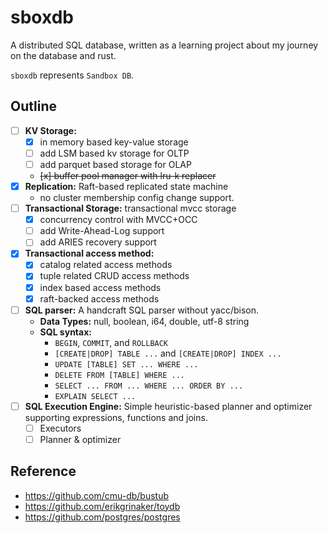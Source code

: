# sboxdb

A distributed SQL database, written as a learning project about my journey on the database and rust.

`sboxdb` represents `Sandbox DB`.

## Outline

- [ ] **KV Storage:**
    - [x] in memory based key-value storage
    - [ ] add LSM based kv storage for OLTP
    - [ ] add parquet based storage for OLAP
    - ~~[x] buffer pool manager with lru-k replacer~~
- [x] **Replication:** Raft-based replicated state machine
    - no cluster membership config change support.
- [ ] **Transactional Storage:** transactional mvcc storage
    - [x] concurrency control with MVCC+OCC
    - [ ] add Write-Ahead-Log support
    - [ ] add ARIES recovery support
- [x] **Transactional access method:**
    - [x] catalog related access methods
    - [x] tuple related CRUD access methods
    - [x] index based access methods
    - [x] raft-backed access methods
- [ ] **SQL parser:** A handcraft SQL parser without yacc/bison.
    - **Data Types:** null, boolean, i64, double, utf-8 string
    - **SQL syntax:**
        * `BEGIN`, `COMMIT`, and `ROLLBACK`
        * `[CREATE|DROP] TABLE ...` and `[CREATE|DROP] INDEX ...`
        * `UPDATE [TABLE] SET ... WHERE ...`
        * `DELETE FROM [TABLE] WHERE ...`
        * `SELECT ... FROM ... WHERE ... ORDER BY ...`
        * `EXPLAIN SELECT ...`
- [ ] **SQL Execution Engine:** Simple heuristic-based planner and optimizer supporting expressions, functions and
  joins.
    - [ ] Executors
    - [ ] Planner & optimizer

## Reference

- https://github.com/cmu-db/bustub
- https://github.com/erikgrinaker/toydb
- https://github.com/postgres/postgres
 